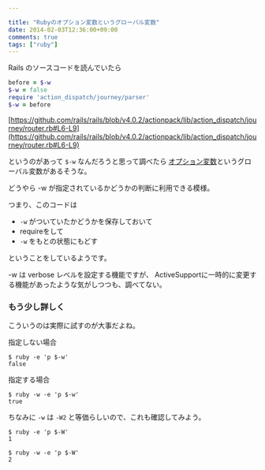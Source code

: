 ```yaml
---

title: "Rubyのオプション変数というグローバル変数"
date: 2014-02-03T12:36:00+09:00
comments: true
tags: ["ruby"]
---
```


Rails のソースコードを読んでいたら

```ruby
before = $-w
$-w = false
require 'action_dispatch/journey/parser'
$-w = before
```

[https://github.com/rails/rails/blob/v4.0.2/actionpack/lib/action_dispatch/journey/router.rb#L6-L9](https://github.com/rails/rails/blob/v4.0.2/actionpack/lib/action_dispatch/journey/router.rb#L6-L9)

というのがあって `$-w` なんだろうと思って調べたら [オプション変数](http://docs.ruby-lang.org/ja/2.1.0/doc/spec=2fvariables.html#global)というグローバル変数があるそうな。

どうやら -w が指定されているかどうかの判断に利用できる模様。


つまり、このコードは

* `-w` がついていたかどうかを保存しておいて
* requireをして
* `-w` をもとの状態にもどす

ということをしているようです。

-w は verbose レベルを設定する機能ですが、 ActiveSupportに一時的に変更する機能があったような気がしつつも、調べてない。


### もう少し詳しく

こういうのは実際に試すのが大事だよね。

指定しない場合

```
$ ruby -e 'p $-w'
false
```

指定する場合

```
$ ruby -w -e 'p $-w'
true
```

ちなみに `-w` は `-W2` と等価らしいので、これも確認してみよう。

```
$ ruby -e 'p $-W'
1
```

```
$ ruby -w -e 'p $-W'
2
```
